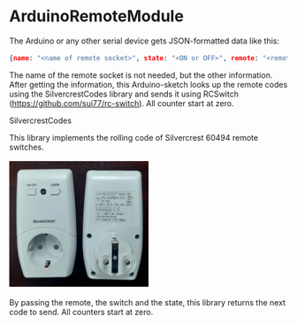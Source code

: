 # ArduinoRemoteModule

The Arduino or any other serial device gets JSON-formatted data like this:
```JSON
{name: "<name of remote socket>", state: "<ON or OFF>", remote: "<remote number>", device: "<device number>"}
```
The name of the remote socket is not needed, but the other information.
After getting the information, this Arduino-sketch looks up the remote codes using the SilvercrestCodes library and sends it using RCSwitch (https://github.com/sui77/rc-switch). All counter start at zero.


SilvercrestCodes

This library implements the rolling code of Silvercrest 60494 remote switches.
<br>
<br><img src="https://raw.githubusercontent.com/cadivus/remote-socket-integration-for-MQTT-and-HomeAssistant/main/doc/images/Silvercrest_60494.png?raw=true" width="50%"><br>
<br>
By passing the remote, the switch and the state, this library returns the next code to send. All counters start at zero.

